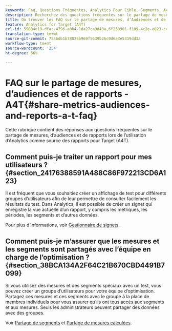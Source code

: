 ```yaml
---
keywords: Faq, Questions Fréquentes, Analytics Pour Cible, Segments, A4T, Partager des rapports
description: Recherchez des questions fréquentes sur le partage de mesures, d’audiences et de rapports lors de l’utilisation d’Analytics pour la Cible (A4T). A4T vous permet d’utiliser Analytics rapports pour les activités Adobe Target.
title: Où trouver les FAQ sur le partage de mesures, d’Audiences et de rapports dans A4T ?
feature: Analytics for Target (A4T)
exl-id: 59084e19-dfac-4796-a0b4-1da27ca9d43a,6f250901-f109-4c2e-a023-ccc4c2b404b1,6f250901-f109-4c2e-a023-ccc4c2b404b1,59084e19-dfac-4796-a0b4-1da27ca9d43a
translation-type: tm+mt
source-git-commit: 7546db1b78825b969f5639b26c0d6a3e5319dd3a
workflow-type: tm+mt
source-wordcount: '254'
ht-degree: 66%

---
```


# FAQ sur le partage de mesures, d’audiences et de rapports - A4T{#share-metrics-audiences-and-reports-a-t-faq}

Cette rubrique contient des réponses aux questions fréquentes sur le partage de mesures, d’audiences et de rapports lors de l’utilisation d’Analytics comme source des rapports pour Target (A4T).

## Comment puis-je traiter un rapport pour mes utilisateurs ?{#section_24176388591A488C86F972213CD6A123}

Il est fréquent que vous souhaitiez créer un affichage de test pour différents groupes d’utilisateurs afin de leur permettre de consulter facilement les résultats du test. Dans Analytics, il est possible de créer un signet qui enregistre la vue actuelle d’un rapport, y compris les métriques, les périodes, les segments et d’autres données.

Pour plus d’informations, voir [Gestionnaire de signets](https://experienceleague.adobe.com/docs/analytics/analyze/reports-analytics/bookmarks.html).

## Comment puis-je m’assurer que les mesures et les segments sont partagés avec l’équipe en charge de l’optimisation ?{#section_38BCA134A2F64C21B670CBD4491B7099}

Si vous utilisez des mesures et des segments spéciaux avec un test, vous pouvez créer un groupe d’utilisateurs pour votre équipe d’optimisation. Partagez ces mesures et ces segments avec le groupe à la place de membres individuels pour vous assurer qu’ils ont tous accès aux segments et aux mesures. Seuls les administrateurs peuvent partager des données avec des groupes.

Voir [Partage de segments](https://experienceleague.adobe.com/docs/analytics/components/segmentation/segmentation-workflow/t-seg-share.html) et [Partage de mesures calculées](https://experienceleague.adobe.com/docs/analytics/components/calculated-metrics/calcmetric-workflow/cm-sharing.html).
